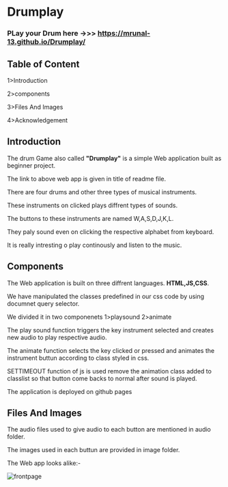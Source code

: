 # Drumplay

### PLay your Drum here ->>> https://mrunal-13.github.io/Drumplay/

## Table of Content
1>Introduction

2>components

3>Files And Images

4>Acknowledgement

## Introduction


The drum Game also called **"Drumplay"** is a simple Web application built as beginner project.

The link to above web app is given in title of readme file.

There are four drums and other three types of musical instruments.

These instruments on clicked plays diffrent types of sounds.

The buttons to these instruments are named W,A,S,D,J,K,L.

They paly sound even on clicking the respective alphabet from keyboard.

It is really intresting o play continously and listen to the music.

## Components

The Web application is built on three diffrent languages. **HTML,JS,CSS**.

We have manipulated the classes predefined in our css code by using documnet query selector.

We divided it in two componenets 1>playsound 2>animate

The play sound function triggers the key instrument selected and creates new audio to play respective audio.

The animate function selects the key clicked or pressed and animates the instrument buttun according to class styled in css.

SETTIMEOUT function of js is used remove the animation class added to classlist so that button come backs to normal after sound is played.

The application is deployed on github pages

## Files And Images

The audio files used to give audio to each button are mentioned in audio folder.

The images used in each buttun are provided in image folder.

The Web app looks alike:-

![frontpage]()

